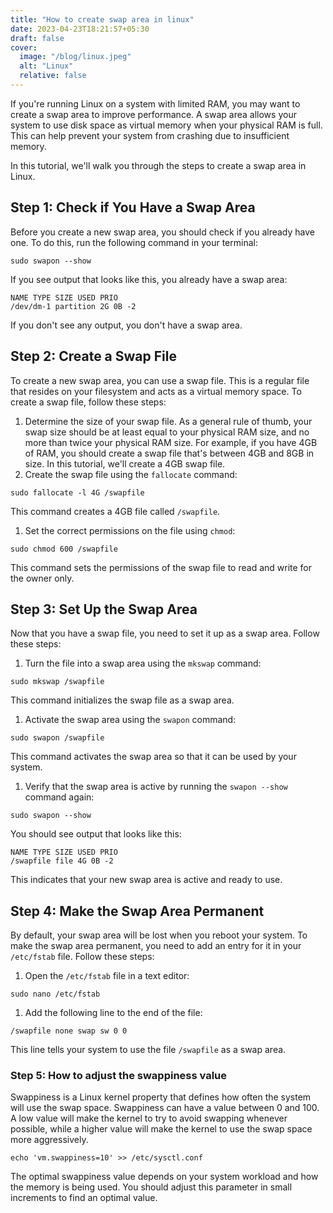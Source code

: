 ```yaml
---
title: "How to create swap area in linux"
date: 2023-04-23T18:21:57+05:30
draft: false
cover:
  image: "/blog/linux.jpeg"
  alt: "Linux"
  relative: false
---
```


If you're running Linux on a system with limited RAM, you may want to create a swap area to improve performance. A swap area allows your system to use disk space as virtual memory when your physical RAM is full. This can help prevent your system from crashing due to insufficient memory.

In this tutorial, we'll walk you through the steps to create a swap area in Linux.

## Step 1: Check if You Have a Swap Area

Before you create a new swap area, you should check if you already have one. To do this, run the following command in your terminal:

```
sudo swapon --show
```

If you see output that looks like this, you already have a swap area:

```
NAME TYPE SIZE USED PRIO
/dev/dm-1 partition 2G 0B -2
```

If you don't see any output, you don't have a swap area.

## Step 2: Create a Swap File

To create a new swap area, you can use a swap file. This is a regular file that resides on your filesystem and acts as a virtual memory space. To create a swap file, follow these steps:

1.  Determine the size of your swap file. As a general rule of thumb, your swap size should be at least equal to your physical RAM size, and no more than twice your physical RAM size. For example, if you have 4GB of RAM, you should create a swap file that's between 4GB and 8GB in size. In this tutorial, we'll create a 4GB swap file.
2.  Create the swap file using the `fallocate` command:

```
sudo fallocate -l 4G /swapfile
```

This command creates a 4GB file called `/swapfile`.

1.  Set the correct permissions on the file using `chmod`:

```
sudo chmod 600 /swapfile
```

This command sets the permissions of the swap file to read and write for the owner only.

## Step 3: Set Up the Swap Area

Now that you have a swap file, you need to set it up as a swap area. Follow these steps:

1.  Turn the file into a swap area using the `mkswap` command:

```
sudo mkswap /swapfile
```

This command initializes the swap file as a swap area.

1.  Activate the swap area using the `swapon` command:

```
sudo swapon /swapfile
```

This command activates the swap area so that it can be used by your system.

1.  Verify that the swap area is active by running the `swapon --show` command again:

```
sudo swapon --show
```

You should see output that looks like this:

```
NAME TYPE SIZE USED PRIO
/swapfile file 4G 0B -2
```

This indicates that your new swap area is active and ready to use.

## Step 4: Make the Swap Area Permanent

By default, your swap area will be lost when you reboot your system. To make the swap area permanent, you need to add an entry for it in your `/etc/fstab` file. Follow these steps:

1.  Open the `/etc/fstab` file in a text editor:

```
sudo nano /etc/fstab
```

1.  Add the following line to the end of the file:

```
/swapfile none swap sw 0 0
```

This line tells your system to use the file `/swapfile` as a swap area.

### Step 5: How to adjust the swappiness value

Swappiness is a Linux kernel property that defines how often the system will use the swap space. Swappiness can have a value between 0 and 100. A low value will make the kernel to try to avoid swapping whenever possible, while a higher value will make the kernel to use the swap space more aggressively.

```
echo 'vm.swappiness=10' >> /etc/sysctl.conf
```

The optimal swappiness value depends on your system workload and how the memory is being used. You should adjust this parameter in small increments to find an optimal value.
